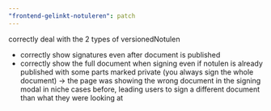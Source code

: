 ```yaml
---
"frontend-gelinkt-notuleren": patch
---
```


correctly deal with the 2 types of versionedNotulen

- correctly show signatures even after document is published
- correctly show the full document when signing even if notulen is already published with some parts marked private (you always sign the whole document)
  -> the page was showing the wrong document in the signing modal in 
  niche cases before, leading users to sign a different document than what they 
  were looking at
